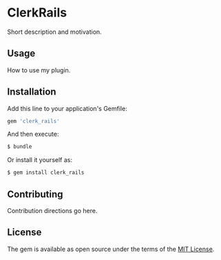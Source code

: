 # ClerkRails
Short description and motivation.

## Usage
How to use my plugin.

## Installation
Add this line to your application's Gemfile:

```ruby
gem 'clerk_rails'
```

And then execute:
```bash
$ bundle
```

Or install it yourself as:
```bash
$ gem install clerk_rails
```

## Contributing
Contribution directions go here.

## License
The gem is available as open source under the terms of the [MIT License](https://opensource.org/licenses/MIT).
